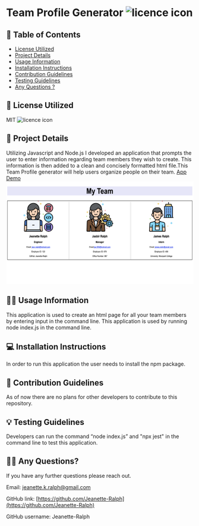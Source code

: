  # Team Profile Generator ![licence icon](https://img.shields.io/badge/License-MIT-lavender.svg)

## 📝 Table of Contents
* [License Utilized](#license-utilized)
* [Project Details](#project-details)
* [Usage Information](#usage-information)
* [Installation Instructions](#installation-instructions)
* [Contribution Guidelines](#contribution-guidelines)
* [Testing Guidelines](#testing-guidelines)
* [Any Questions ?](#any-questions)

## 🔑 License Utilized
MIT ![licence icon](https://img.shields.io/badge/License-MIT-lavender.svg)

## 🚀 Project Details
Utilizing Javascript and Node.js I developed an application that prompts the user to enter information regarding team members they wish to create. This information is then added to a clean and concisely formatted html file.This Team Profile generator will help users organize people on their team. [App Demo](https://drive.google.com/file/d/1ngAW6xM4Rx82JLgh2Cd4kujWvHF6G6CW/view)
![Screenshot of App](develop/Assets/images/app.png)

## 👩‍💻 Usage Information
This application is used to create an html page for all your team members by entering input in the command line. This application is used by running node index.js in the command line. 

## 💻 Installation Instructions
In order to run this application the user needs to install the npm package.

## 🤝 Contribution Guidelines
As of now there are no plans for other developers to contribute to this repository.

## 💡 Testing Guidelines
Developers can run the command “node index.js” and "npx jest" in the command line to test this application. 

## 🙋‍♀️ Any Questions?

If you have any further questions please reach out.

Email: jeanette.k.ralph@gmail.com 

GitHub link: [https://github.com/Jeanette-Ralph](https://github.com/Jeanette-Ralph)

GitHub username: Jeanette-Ralph
